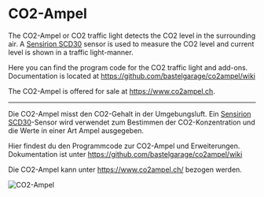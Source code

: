 # CO2-Ampel 

The CO2-Ampel or CO2 traffic light detects the CO2 level in the surrounding air. A [Sensirion SCD30](https://www.bastelgarage.ch/arduino/co2-sensor-scd30-sensirion) sensor is used to measure the CO2 level and current level is shown in a traffic light-manner.

Here you can find the program code for the CO2 traffic light and add-ons. Documentation is located at https://github.com/bastelgarage/co2ampel/wiki

The CO2-Ampel is offered for sale at https://www.co2ampel.ch.

----

Die CO2-Ampel misst den CO2-Gehalt in der Umgebungsluft. Ein [Sensirion SCD30](https://www.bastelgarage.ch/arduino/co2-sensor-scd30-sensirion)-Sensor wird verwendet zum Bestimmen der CO2-Konzentration und die Werte in einer Art Ampel ausgegeben. 

Hier findest du den Programmcode zur CO2-Ampel und Erweiterungen. Dokumentation ist unter https://github.com/bastelgarage/co2ampel/wiki

Die CO2-Ampel kann unter https://www.co2ampel.ch/ bezogen werden.



![CO2-Ampel ](/images/ampel-small.png)
